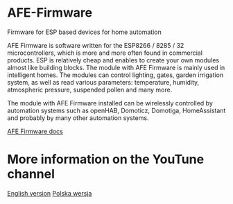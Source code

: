 # AFE-Firmware
Firmware for ESP based devices for home automation

AFE Firmware is software written for the ESP8266 / 8285 / 32 microcontrollers, which is more and more often found in commercial products. ESP is relatively cheap and enables to create your own modules almost like building blocks. The module with AFE Firmware is mainly used in intelligent homes. The modules can control lighting, gates, garden irrigation system, as well as read various parameters: temperature, humidity, atmospheric pressure, suspended pollen and many more.

The module with AFE Firmware installed can be wirelessly controlled by automation systems such as openHAB, Domoticz, Domotiga, HomeAssistant and probably by many other automation systems.

[AFE Firmware docs](https://afe.smartnydom.pl/)

# More information on the YouTune channel
[English version](https://www.youtube.com/channel/UCYgYJJq8hGizu6CxVUMR5CA)
[Polska wersja](https://www.youtube.com/c/smartnydom)
